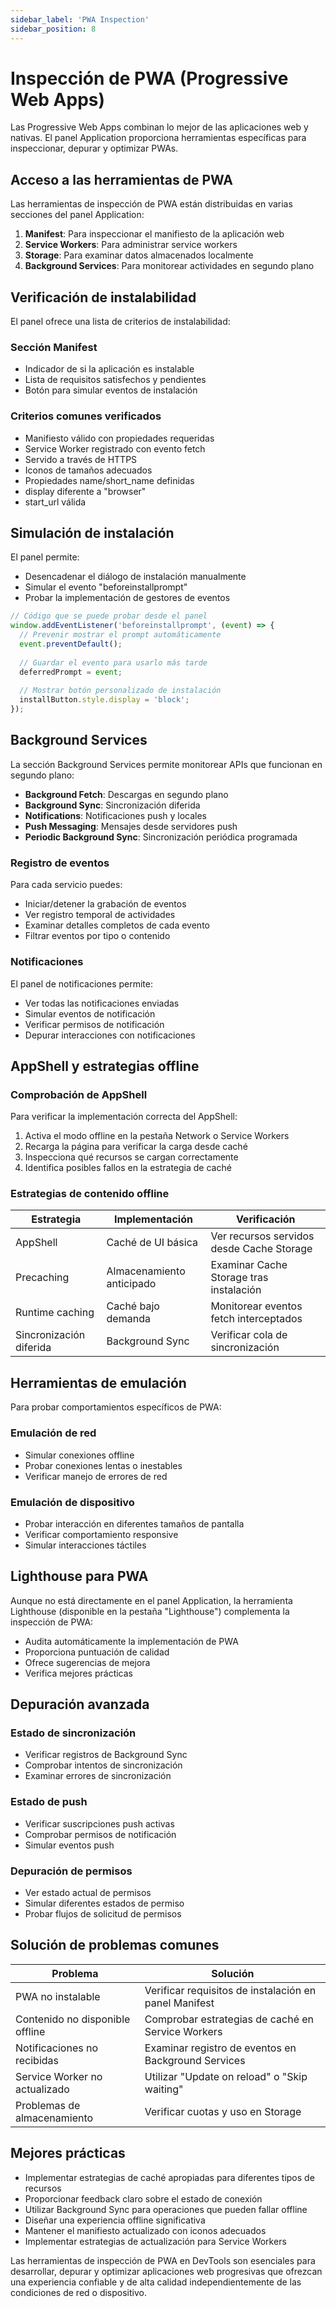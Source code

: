 ```yaml
---
sidebar_label: 'PWA Inspection'
sidebar_position: 8
---
```


# Inspección de PWA (Progressive Web Apps)

Las Progressive Web Apps combinan lo mejor de las aplicaciones web y nativas. El panel Application proporciona herramientas específicas para inspeccionar, depurar y optimizar PWAs.

## Acceso a las herramientas de PWA

Las herramientas de inspección de PWA están distribuidas en varias secciones del panel Application:

1. **Manifest**: Para inspeccionar el manifiesto de la aplicación web
2. **Service Workers**: Para administrar service workers
3. **Storage**: Para examinar datos almacenados localmente
4. **Background Services**: Para monitorear actividades en segundo plano

## Verificación de instalabilidad

El panel ofrece una lista de criterios de instalabilidad:

### Sección Manifest

- Indicador de si la aplicación es instalable
- Lista de requisitos satisfechos y pendientes
- Botón para simular eventos de instalación

### Criterios comunes verificados

- Manifiesto válido con propiedades requeridas
- Service Worker registrado con evento fetch
- Servido a través de HTTPS
- Iconos de tamaños adecuados
- Propiedades name/short_name definidas
- display diferente a "browser"
- start_url válida

## Simulación de instalación

El panel permite:

- Desencadenar el diálogo de instalación manualmente
- Simular el evento "beforeinstallprompt"
- Probar la implementación de gestores de eventos

```javascript
// Código que se puede probar desde el panel
window.addEventListener('beforeinstallprompt', (event) => {
  // Prevenir mostrar el prompt automáticamente
  event.preventDefault();
  
  // Guardar el evento para usarlo más tarde
  deferredPrompt = event;
  
  // Mostrar botón personalizado de instalación
  installButton.style.display = 'block';
});
```

## Background Services

La sección Background Services permite monitorear APIs que funcionan en segundo plano:

- **Background Fetch**: Descargas en segundo plano
- **Background Sync**: Sincronización diferida
- **Notifications**: Notificaciones push y locales
- **Push Messaging**: Mensajes desde servidores push
- **Periodic Background Sync**: Sincronización periódica programada

### Registro de eventos

Para cada servicio puedes:

- Iniciar/detener la grabación de eventos
- Ver registro temporal de actividades
- Examinar detalles completos de cada evento
- Filtrar eventos por tipo o contenido

### Notificaciones

El panel de notificaciones permite:

- Ver todas las notificaciones enviadas
- Simular eventos de notificación
- Verificar permisos de notificación
- Depurar interacciones con notificaciones

## AppShell y estrategias offline

### Comprobación de AppShell

Para verificar la implementación correcta del AppShell:

1. Activa el modo offline en la pestaña Network o Service Workers
2. Recarga la página para verificar la carga desde caché
3. Inspecciona qué recursos se cargan correctamente
4. Identifica posibles fallos en la estrategia de caché

### Estrategias de contenido offline

| Estrategia | Implementación | Verificación |
|------------|----------------|--------------|
| AppShell | Caché de UI básica | Ver recursos servidos desde Cache Storage |
| Precaching | Almacenamiento anticipado | Examinar Cache Storage tras instalación |
| Runtime caching | Caché bajo demanda | Monitorear eventos fetch interceptados |
| Sincronización diferida | Background Sync | Verificar cola de sincronización |

## Herramientas de emulación

Para probar comportamientos específicos de PWA:

### Emulación de red

- Simular conexiones offline
- Probar conexiones lentas o inestables
- Verificar manejo de errores de red

### Emulación de dispositivo

- Probar interacción en diferentes tamaños de pantalla
- Verificar comportamiento responsive
- Simular interacciones táctiles

## Lighthouse para PWA

Aunque no está directamente en el panel Application, la herramienta Lighthouse (disponible en la pestaña "Lighthouse") complementa la inspección de PWA:

- Audita automáticamente la implementación de PWA
- Proporciona puntuación de calidad
- Ofrece sugerencias de mejora
- Verifica mejores prácticas

## Depuración avanzada

### Estado de sincronización

- Verificar registros de Background Sync
- Comprobar intentos de sincronización
- Examinar errores de sincronización

### Estado de push

- Verificar suscripciones push activas
- Comprobar permisos de notificación
- Simular eventos push

### Depuración de permisos

- Ver estado actual de permisos
- Simular diferentes estados de permiso
- Probar flujos de solicitud de permisos

## Solución de problemas comunes

| Problema | Solución |
|----------|----------|
| PWA no instalable | Verificar requisitos de instalación en panel Manifest |
| Contenido no disponible offline | Comprobar estrategias de caché en Service Workers |
| Notificaciones no recibidas | Examinar registro de eventos en Background Services |
| Service Worker no actualizado | Utilizar "Update on reload" o "Skip waiting" |
| Problemas de almacenamiento | Verificar cuotas y uso en Storage |

## Mejores prácticas

- Implementar estrategias de caché apropiadas para diferentes tipos de recursos
- Proporcionar feedback claro sobre el estado de conexión
- Utilizar Background Sync para operaciones que pueden fallar offline
- Diseñar una experiencia offline significativa
- Mantener el manifiesto actualizado con iconos adecuados
- Implementar estrategias de actualización para Service Workers

Las herramientas de inspección de PWA en DevTools son esenciales para desarrollar, depurar y optimizar aplicaciones web progresivas que ofrezcan una experiencia confiable y de alta calidad independientemente de las condiciones de red o dispositivo.